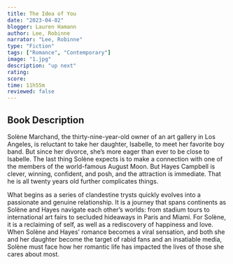 ```yaml
---
title: The Idea of You
date: "2023-04-02"
blogger: Lauren Hamann
author: Lee, Robinne
narrator: "Lee, Robinne"
type: "Fiction"
tags: ["Romance", "Contemporary"]
image: "1.jpg"
description: "up next"
rating:
score:
time: 11h55m
reviewed: false
---
```


## Book Description

Solène Marchand, the thirty-nine-year-old owner of an art gallery in Los Angeles, is reluctant to take her daughter, Isabelle, to meet her favorite boy band. But since her divorce, she’s more eager than ever to be close to Isabelle. The last thing Solène expects is to make a connection with one of the members of the world-famous August Moon. But Hayes Campbell is clever, winning, confident, and posh, and the attraction is immediate. That he is all twenty years old further complicates things.

What begins as a series of clandestine trysts quickly evolves into a passionate and genuine relationship. It is a journey that spans continents as Solène and Hayes navigate each other’s worlds: from stadium tours to international art fairs to secluded hideaways in Paris and Miami. For Solène, it is a reclaiming of self, as well as a rediscovery of happiness and love. When Solène and Hayes’ romance becomes a viral sensation, and both she and her daughter become the target of rabid fans and an insatiable media, Solène must face how her romantic life has impacted the lives of those she cares about most.
